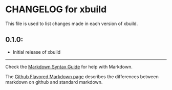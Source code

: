# CHANGELOG for xbuild

This file is used to list changes made in each version of xbuild.

## 0.1.0:

* Initial release of xbuild

- - -
Check the [Markdown Syntax Guide](http://daringfireball.net/projects/markdown/syntax) for help with Markdown.

The [Github Flavored Markdown page](http://github.github.com/github-flavored-markdown/) describes the differences between markdown on github and standard markdown.
